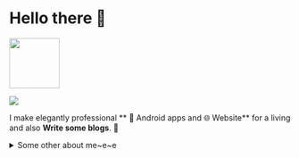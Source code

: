 # Hello there 👋
 
<p float="center">
  <a href="https://golang.org/" target="_blank" >
    <img src="https://raw.githubusercontent.com/itsksaurabh/itsksaurabh/master/assets/golang.gif"  height="90" />
  </a>
</p>
</p>
<img align="center" src="https://github.com/halfrost/halfrost/raw/master/timeline-drop/output/dropped-timeline-halfrost.gif" />
</p>
 
I make elegantly professional **  📱 Android apps and 🌐 Website** for a living and also **Write some blogs**. 🌈    

 

<details>
  <summary>Some other about me~e~e</summary>
  <br>
 
  <p align="center">
    <br>
     你好，世界
    <br>
</p>
 
 <p align="center">
  <img src="https://raw.githubusercontent.com/coderjojo/coderjojo/master/img/github.gif" width=100>
  <br><br>
  <samp>
  </samp>
</details>
 
<!-- ![](https://github.com/halfrost/halfrost/blob/master/icons/header_.png)-->
 
  
 
<!--
**halfrost/halfrost** is a ✨ _special_ ✨ repository because its `README.md` (this file) appears on your GitHub profile.

Here are some ideas to get you started:

- 🔭 I’m currently working on ...
- 🌱 I’m currently learning ...
- 👯 I’m looking to collaborate on ...
- 🤔 I’m looking for help with ...
- 💬 Ask me about ...
- 📫 How to reach me: ...
- 😄 Pronouns: ...
- ⚡ Fun fact: ...
-->
